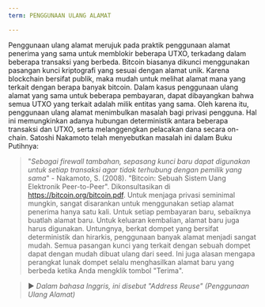 ```yaml
---
term: PENGGUNAAN ULANG ALAMAT

---
```

Penggunaan ulang alamat merujuk pada praktik penggunaan alamat penerima yang sama untuk memblokir beberapa UTXO, terkadang dalam beberapa transaksi yang berbeda. Bitcoin biasanya dikunci menggunakan pasangan kunci kriptografi yang sesuai dengan alamat unik. Karena blockchain bersifat publik, maka mudah untuk melihat alamat mana yang terkait dengan berapa banyak bitcoin. Dalam kasus penggunaan ulang alamat yang sama untuk beberapa pembayaran, dapat dibayangkan bahwa semua UTXO yang terkait adalah milik entitas yang sama. Oleh karena itu, penggunaan ulang alamat menimbulkan masalah bagi privasi pengguna. Hal ini memungkinkan adanya hubungan deterministik antara beberapa transaksi dan UTXO, serta melanggengkan pelacakan dana secara on-chain. Satoshi Nakamoto telah menyebutkan masalah ini dalam Buku Putihnya:

> "*Sebagai firewall tambahan, sepasang kunci baru dapat digunakan untuk setiap transaksi agar tidak terhubung dengan pemilik yang sama*" - Nakamoto, S. (2008). "Bitcoin: Sebuah Sistem Uang Elektronik Peer-to-Peer". Dikonsultasikan di https://bitcoin.org/bitcoin.pdf.
Untuk menjaga privasi seminimal mungkin, sangat disarankan untuk menggunakan setiap alamat penerima hanya satu kali. Untuk setiap pembayaran baru, sebaiknya buatlah alamat baru. Untuk keluaran kembalian, alamat baru juga harus digunakan. Untungnya, berkat dompet yang bersifat deterministik dan hirarkis, penggunaan banyak alamat menjadi sangat mudah. Semua pasangan kunci yang terkait dengan sebuah dompet dapat dengan mudah dibuat ulang dari seed. Ini juga alasan mengapa perangkat lunak dompet selalu menghasilkan alamat baru yang berbeda ketika Anda mengklik tombol "Terima".

> ► *Dalam bahasa Inggris, ini disebut "Address Reuse" (Penggunaan Ulang Alamat)*